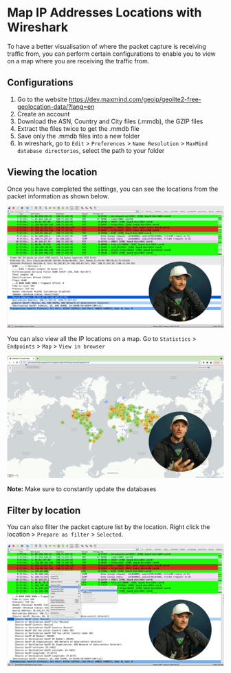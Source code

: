 # Map IP Addresses Locations with Wireshark
To have a better visualisation of where the packet capture is receiving traffic from, you can perform certain configurations to enable you to view on a map where you are receiving the traffic from.

## Configurations
1. Go to the website https://dev.maxmind.com/geoip/geolite2-free-geolocation-data/?lang=en  
2. Create an account 
3. Download the ASN, Country and City files (.mmdb), the GZIP files 
4. Extract the files twice to get the .mmdb file
5. Save only the .mmdb files into a new folder 
6. In wireshark, go to `Edit` > `Preferences` > `Name Resolution` > `MaxMind database directories`, select the path to your folder<br>

## Viewing the location
Once you have completed the settings, you can see the locations from the packet information as shown below. <br>

![Lesson10_1](Screenshots/Lesson10/Lesson10_1.png)<br>

You can also view all the IP locations on a map. Go to `Statistics` > `Endpoints` > `Map` > `View in browser`<br>

![Lesson10_2](Screenshots/Lesson10/Lesson10_2.png)<br>

<b>Note:</b> Make sure to constantly update the databases

## Filter by location
You can also filter the packet capture list by the location. Right click the location > `Prepare as filter` > `Selected`. <br>

![Lesson10_3](Screenshots/Lesson10/Lesson10_3.png)<br>